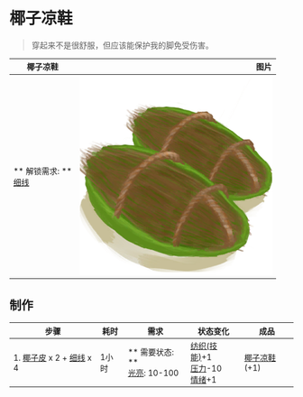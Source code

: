 # 椰子凉鞋  
> 穿起来不是很舒服，但应该能保护我的脚免受伤害。  
  
  椰子凉鞋  |   图片   
 ----  |  ----:   
 ** 解锁需求: **<br>[细线](CordFiber.md)  |  ![](Sprite/CoconutSandals.png)   
  
## 制作  
步骤  |  耗时  |  需求  |  状态变化  |  成品  
----  |  ----  |  ----  |  ----  |  ----  
1. [椰子皮](CoconutHusk.md) x 2 + [细线](CordFiber.md) x 4  |  1小时  |  ** 需要状态: **<br>[光亮](Light.md): 10-100  |  [纺织(技能)](Skill_Tailoring.md)+1<br>[压力](Stress.md)-10<br>[情绪](Morale.md)+1  |  [椰子凉鞋](CoconutSandals.md)(+1)  
